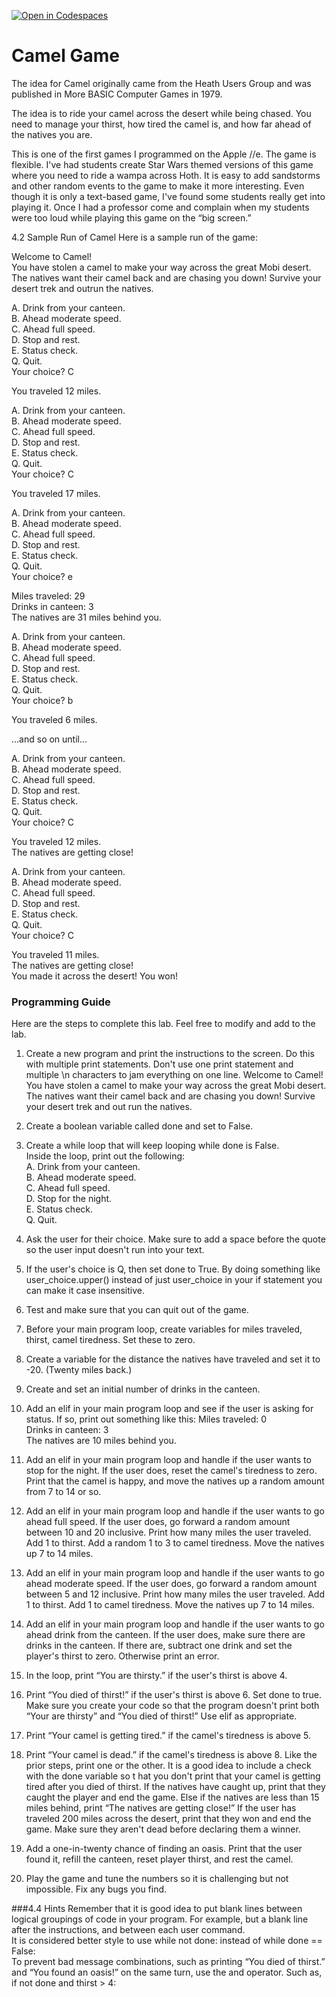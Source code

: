[![Open in Codespaces](https://classroom.github.com/assets/launch-codespace-2972f46106e565e64193e422d61a12cf1da4916b45550586e14ef0a7c637dd04.svg)](https://classroom.github.com/open-in-codespaces?assignment_repo_id=16562957)
# Camel Game
The idea for Camel originally came from the Heath Users Group and was published in More BASIC Computer Games in 1979.<br>

The idea is to ride your camel across the desert while being chased. You need to manage your thirst, how tired the camel is, and how far ahead of the natives you are.<br>

This is one of the first games I programmed on the Apple //e. The game is flexible. I've had students create Star Wars themed versions of this game where you need to ride a wampa across Hoth. It is easy to add sandstorms and other random events to the game to make it more interesting. Even though it is only a text-based game, I've found some students really get into playing it. Once I had a professor come and complain when my students were too loud while playing this game on the “big screen.”<br>

4.2 Sample Run of Camel
Here is a sample run of the game:

Welcome to Camel!<br>
You have stolen a camel to make your way across the great Mobi desert.<br>
The natives want their camel back and are chasing you down! Survive your<br>
desert trek and outrun the natives.<br>
 
A. Drink from your canteen.<br>
B. Ahead moderate speed.<br>
C. Ahead full speed.<br>
D. Stop and rest.<br>
E. Status check.<br>
Q. Quit.<br>
Your choice? C<br>
 
You traveled 12 miles.<br>
 
A. Drink from your canteen.<br>
B. Ahead moderate speed.<br>
C. Ahead full speed.<br>
D. Stop and rest.<br>
E. Status check.<br>
Q. Quit.<br>
Your choice? C<br>
 
You traveled 17 miles.<br>
 
A. Drink from your canteen.<br>
B. Ahead moderate speed.<br>
C. Ahead full speed.<br>
D. Stop and rest.<br>
E. Status check.<br>
Q. Quit.<br>
Your choice? e<br>
 
Miles traveled:  29<br>
Drinks in canteen:  3<br>
The natives are 31 miles behind you.<br>
 
A. Drink from your canteen.<br>
B. Ahead moderate speed.<br>
C. Ahead full speed.<br>
D. Stop and rest.<br>
E. Status check.<br>
Q. Quit.<br>
Your choice? b<br>
 
You traveled 6 miles.<br>
 
...and so on until...<br>
 
A. Drink from your canteen.<br>
B. Ahead moderate speed.<br>
C. Ahead full speed.<br>
D. Stop and rest.<br>
E. Status check.<br>
Q. Quit.<br>
Your choice? C<br>
 
You traveled 12 miles.<br>
The natives are getting close!<br>
 
A. Drink from your canteen.<br>
B. Ahead moderate speed.<br>
C. Ahead full speed.<br>
D. Stop and rest.<br>
E. Status check.<br>
Q. Quit.<br>
Your choice? C<br>
 
You traveled 11 miles.<br>
The natives are getting close!<br>
You made it across the desert! You won!<br>

### Programming Guide

Here are the steps to complete this lab. Feel free to modify and add to the lab. <br>

1.  Create a new program and print the instructions to the screen. Do this with multiple print statements. Don't use one print statement and multiple \n characters to jam everything on one line.
Welcome to Camel!
You have stolen a camel to make your way across the great Mobi desert.
The natives want their camel back and are chasing you down! Survive your
desert trek and out run the natives.

2.  Create a boolean variable called done and set to False.
3.  Create a while loop that will keep looping while done is False.<br>
Inside the loop, print out the following:<br>
A. Drink from your canteen.<br>
B. Ahead moderate speed.<br>
C. Ahead full speed.<br>
D. Stop for the night.<br>
E. Status check.<br>
Q. Quit.<br>
4.  Ask the user for their choice. Make sure to add a space before the quote so the user input doesn't run into your text.
5.  If the user's choice is Q, then set done to True. By doing something like user_choice.upper() instead of just user_choice in your if statement you can make it case insensitive.
6.  Test and make sure that you can quit out of the game.
7.  Before your main program loop, create variables for miles traveled, thirst, camel tiredness. Set these to zero.
8.  Create a variable for the distance the natives have traveled and set it to -20. (Twenty miles back.)
9.  Create and set an initial number of drinks in the canteen.
10.  Add an elif in your main program loop and see if the user is asking for status. If so, print out something like this:
           Miles traveled:  0<br>
           Drinks in canteen:  3<br>
           The natives are 10 miles behind you.<br>
11.  Add an elif in your main program loop and handle if the user wants to stop for the night. If the user does, reset the camel's tiredness to zero. Print that the camel is happy, and move the natives up a random amount from 7 to 14 or so.
12.  Add an elif in your main program loop and handle if the user wants to go ahead full speed. If the user does, go forward a random amount between 10 and 20 inclusive. Print how many miles the user traveled. Add 1 to thirst. Add a random 1 to 3 to camel tiredness. Move the natives up 7 to 14 miles.
13.  Add an elif in your main program loop and handle if the user wants to go ahead moderate speed. If the user does, go forward a random amount between 5 and 12 inclusive. Print how many miles the user traveled. Add 1 to thirst. Add 1 to camel tiredness. Move the natives up 7 to 14 miles.
14.  Add an elif in your main program loop and handle if the user wants to go ahead drink from the canteen. If the user does, make sure there are drinks in the canteen. If there are, subtract one drink and set the player's thirst to zero. Otherwise print an error.
15.  In the loop, print “You are thirsty.” if the user's thirst is above 4.<br>
16.  Print “You died of thirst!” if the user's thirst is above 6. Set done to true. Make sure you create your code so that the program doesn't print both “Your are thirsty” and “You died of thirst!” Use elif as appropriate.
17.  Print “Your camel is getting tired.” if the camel's tiredness is above 5.
18.  Print “Your camel is dead.” if the camel's tiredness is above 8. Like the prior steps, print one or the other. It is a good idea to include a check with the done variable so t hat you don't print that your camel is getting tired after you died of thirst.
     If the natives have caught up, print that they caught the player and end the game.
     Else if the natives are less than 15 miles behind, print “The natives are getting close!”
     If the user has traveled 200 miles across the desert, print that they won and end the game. Make sure they aren't dead before declaring them a winner.
19.  Add a one-in-twenty chance of finding an oasis. Print that the user found it, refill the canteen, reset player thirst, and rest the camel.
20.  Play the game and tune the numbers so it is challenging but not impossible. Fix any bugs you find.


###4.4 Hints
Remember that it is good idea to put blank lines between logical groupings of code in your program. For example, but a blank line after the instructions, and between each user command.<br>
It is considered better style to use while not done: instead of while done == False:<br>
To prevent bad message combinations, such as printing “You died of thirst.” and “You found an oasis!” on the same turn, use the and operator. Such as, if not done and thirst > 4:<br>

